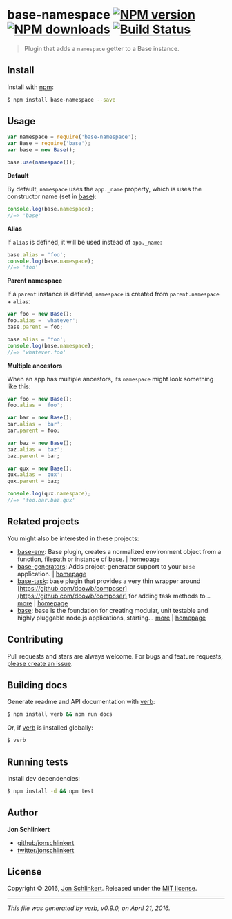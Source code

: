 # base-namespace [![NPM version](https://img.shields.io/npm/v/base-namespace.svg?style=flat)](https://www.npmjs.com/package/base-namespace) [![NPM downloads](https://img.shields.io/npm/dm/base-namespace.svg?style=flat)](https://npmjs.org/package/base-namespace) [![Build Status](https://img.shields.io/travis/jonschlinkert/base-namespace.svg?style=flat)](https://travis-ci.org/jonschlinkert/base-namespace)

> Plugin that adds a `namespace` getter to a Base instance.

## Install

Install with [npm](https://www.npmjs.com/):

```sh
$ npm install base-namespace --save
```

## Usage

```js
var namespace = require('base-namespace');
var Base = require('base');
var base = new Base();

base.use(namespace());
```

**Default**

By default, `namespace` uses the `app._name` property, which is uses the constructor name (set in [base](https://github.com/node-base/base)):

```js
console.log(base.namespace);
//=> 'base'
```

**Alias**

If `alias` is defined, it will be used instead of `app._name`:

```js
base.alias = 'foo';
console.log(base.namespace);
//=> 'foo'
```

**Parent namespace**

If a `parent` instance is defined, `namespace` is created from `parent.namespace` + `alias`:

```js
var foo = new Base();
foo.alias = 'whatever';
base.parent = foo;

base.alias = 'foo';
console.log(base.namespace);
//=> 'whatever.foo'
```

**Multiple ancestors**

When an app has multiple ancestors, its `namespace` might look something like this:

```js
var foo = new Base();
foo.alias = 'foo';

var bar = new Base();
bar.alias = 'bar';
bar.parent = foo;

var baz = new Base();
baz.alias = 'baz';
baz.parent = bar;

var qux = new Base();
qux.alias = 'qux';
qux.parent = baz;

console.log(qux.namespace);
//=> 'foo.bar.baz.qux'
```

## Related projects

You might also be interested in these projects:

* [base-env](https://www.npmjs.com/package/base-env): Base plugin, creates a normalized environment object from a function, filepath or instance of base. | [homepage](https://github.com/node-base/base-env)
* [base-generators](https://www.npmjs.com/package/base-generators): Adds project-generator support to your `base` application. | [homepage](https://github.com/node-base/base-generators)
* [base-task](https://www.npmjs.com/package/base-task): base plugin that provides a very thin wrapper around [https://github.com/doowb/composer](https://github.com/doowb/composer) for adding task methods to… [more](https://www.npmjs.com/package/base-task) | [homepage](https://github.com/node-base/base-task)
* [base](https://www.npmjs.com/package/base): base is the foundation for creating modular, unit testable and highly pluggable node.js applications, starting… [more](https://www.npmjs.com/package/base) | [homepage](https://github.com/node-base/base)

## Contributing

Pull requests and stars are always welcome. For bugs and feature requests, [please create an issue](https://github.com/jonschlinkert/base-namespace/issues/new).

## Building docs

Generate readme and API documentation with [verb](https://github.com/verbose/verb):

```sh
$ npm install verb && npm run docs
```

Or, if [verb](https://github.com/verbose/verb) is installed globally:

```sh
$ verb
```

## Running tests

Install dev dependencies:

```sh
$ npm install -d && npm test
```

## Author

**Jon Schlinkert**

* [github/jonschlinkert](https://github.com/jonschlinkert)
* [twitter/jonschlinkert](http://twitter.com/jonschlinkert)

## License

Copyright © 2016, [Jon Schlinkert](https://github.com/jonschlinkert).
Released under the [MIT license](https://github.com/jonschlinkert/base-namespace/blob/master/LICENSE).

***

_This file was generated by [verb](https://github.com/verbose/verb), v0.9.0, on April 21, 2016._